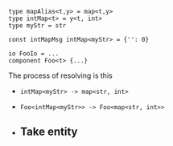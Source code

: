 ```
type mapAlias<t,y> = map<t,y>
type intMap<t> = y<t, int>
type myStr = str

const intMapMsg intMap<myStr> = {'': 0}

io FooIo = ...
component Foo<t> {...}
```

The process of resolving is this
- `intMap<myStr> -> map<str, int>` 
- `Foo<intMap<myStr>> -> Foo<map<str, int>>`

- Take entity
    - 